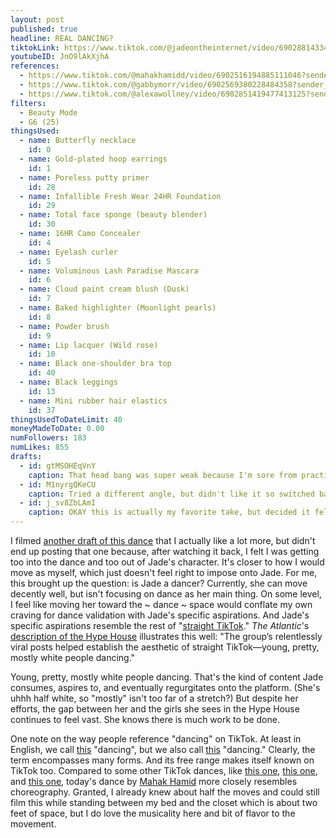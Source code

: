 ```yaml
---
layout: post
published: true
headline: REAL DANCING?
tiktokLink: https://www.tiktok.com/@jadeontheinternet/video/6902881433400970502?sender_device=pc&sender_web_id=6891999718790268421&is_from_webapp=1
youtubeID: JnO9lAkXjhA
references:
  - https://www.tiktok.com/@mahakhamidd/video/6902516194885111046?sender_device=pc&sender_web_id=6891999718790268421&is_from_webapp=1
  - https://www.tiktok.com/@gabbymorr/video/6902569380228484358?sender_device=pc&sender_web_id=6891999718790268421&is_from_webapp=1
  - https://www.tiktok.com/@alexawollney/video/6902851419477413125?sender_device=pc&sender_web_id=6891999718790268421&is_from_webapp=1
filters:
  - Beauty Mode
  - G6 (25)
thingsUsed:
  - name: Butterfly necklace
    id: 0
  - name: Gold-plated hoop earrings
    id: 1
  - name: Poreless putty primer
    id: 28
  - name: Infallible Fresh Wear 24HR Foundation
    id: 29
  - name: Total face sponge (beauty blender)
    id: 30
  - name: 16HR Camo Concealer
    id: 4
  - name: Eyelash curler
    id: 5
  - name: Voluminous Lash Paradise Mascara
    id: 6
  - name: Cloud paint cream blush (Dusk)
    id: 7
  - name: Baked highlighter (Moonlight pearls)
    id: 8
  - name: Powder brush
    id: 9
  - name: Lip lacquer (Wild rose)
    id: 10
  - name: Black one-shoulder bra top
    id: 40
  - name: Black leggings
    id: 13
  - name: Mini rubber hair elastics
    id: 37
thingsUsedToDateLimit: 40
moneyMadeToDate: 0.00
numFollowers: 183
numLikes: 855
drafts:
  - id: gtMSOHEqVnY
    caption: That head bang was super weak because I'm sore from practicing it.
  - id: M1nyrgQKeCU
    caption: Tried a different angle, but didn't like it so switched back.
  - id: j_sv8ZbLAmI
    caption: OKAY this is actually my favorite take, but decided it felt way more ME than Jade.
---
```


I filmed [another draft of this dance](https://www.youtube.com/watch?v=j_sv8ZbLAmI) that I actually like a lot more, but didn't end up posting that one because, after watching it back, I felt I was getting too into the dance and too out of Jade's character. It's closer to how I would move as myself, which just doesn't feel right to impose onto Jade. For me, this brought up the question: is Jade a dancer? Currently, she can move decently well, but isn't focusing on dance as her main thing. On some level, I feel like moving her toward the ~ dance ~ space would conflate my own craving for dance validation with Jade's specific aspirations. And Jade's specific aspirations resemble the rest of "[straight TikTok](https://www.urbandictionary.com/define.php?term=straight%20tiktok)." _The Atlantic_'s [description of the Hype House](theatlantic.com/magazine/archive/2020/12/charli-damelio-tiktok-teens/616929/) illustrates this well: "The group’s relentlessly viral posts helped establish the aesthetic of straight TikTok—young, pretty, mostly white people dancing."

Young, pretty, mostly white people dancing. That's the kind of content Jade consumes, aspires to, and eventually regurgitates onto the platform. (She's uhhh half white, so "mostly" isn't too far of a stretch?) But despite her efforts, the gap between her and the girls she sees in the Hype House continues to feel vast. She knows there is much work to be done.

One note on the way people reference "dancing" on TikTok. At least in English, we call [this](https://youtu.be/tjP8C-sT2ZU?t=15) "dancing", but we also call [this](https://www.youtube.com/watch?v=12nL4JUkS4c) "dancing." Clearly, the term encompasses many forms. And its free range makes itself known on TikTok too. Compared to some other TikTok dances, like [this one](https://www.tiktok.com/@jadeontheinternet/video/6901763623799033093?sender_device=pc&sender_web_id=6891999718790268421&is_from_webapp=1), [this one](https://www.tiktok.com/@jadeontheinternet/video/6897286042689260805?sender_device=pc&sender_web_id=6891999718790268421&is_from_webapp=1), and [this one](https://www.tiktok.com/@jadeontheinternet/video/6892467101504654598?sender_device=pc&sender_web_id=6891999718790268421&is_from_webapp=1), today's dance by [Mahak Hamid](https://www.tiktok.com/@mahakhamidd) more closely resembles choreography. Granted, I already knew about half the moves and could still film this while standing between my bed and the closet which is about two feet of space, but I do love the musicality here and bit of flavor to the movement.
